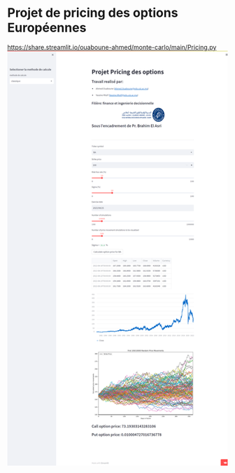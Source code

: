 # Projet de pricing des options Européennes
https://share.streamlit.io/ouaboune-ahmed/monte-carlo/main/Pricing.py
![alt text](streamlit.png)

